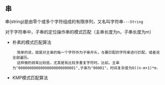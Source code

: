## 串

串(string)是由零个或多个字符组成的有限序列，又名叫字符串`---String`

对于字符串中，子串的定位操作串的模式匹配（主串长度为n，子串长度为m）
- 朴素的模式匹配算法
    
        简单的说，就是对主串的每一个字符作为子串开头，与要匹配的字符串进行匹配，或者说全部遍历。
        这样做的效率比较低，尤其是有比较多重复字符时。比如，主串为"00000000000000000000000001",子串为"00001"，时间复杂度为O((n-m+1)*m.
        
- KMP模式匹配算法
